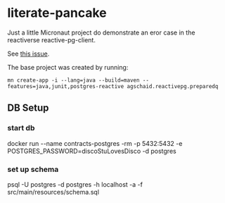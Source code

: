 # literate-pancake
Just a little Micronaut project do demonstrate an eror case in the reactiverse reactive-pg-client.

See [this issue](https://github.com/reactiverse/reactive-pg-client/issues/270).

The base project was created by running:

`mn create-app -i --lang=java --build=maven --features=java,junit,postgres-reactive agschaid.reactivepg.preparedq`

## DB Setup

### start db
docker run --name contracts-postgres -rm -p 5432:5432 -e POSTGRES_PASSWORD=discoStuLovesDisco -d postgres

### set up schema
psql -U postgres -d postgres -h localhost -a -f src/main/resources/schema.sql